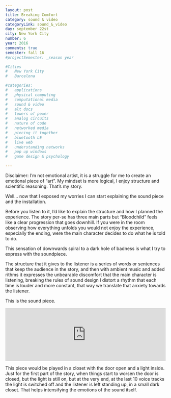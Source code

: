 ```yaml
---
layout: post
title: Breaking Comfort
category: sound & video
categoryLink: sound_&_video
day: september 22st
city: New York City
number: 6
year: 2016
comments: true
semester: fall 16
#projectSemester: _season year

#Cities
#	New York City
#	Barcelona

#categories:
#	applications
#	physical computing 
#	computational media 
#	sound & video 
#	alt docs
#	towers of power 
#	analog circuits 
#	nature of code
#	networked media
#	piecing it together
#	bluetooth LE
#	live web
#	understanding networks
#	pop up windows
#	game design & psychology

---
```

Disclaimer: I’m not emotional artist, it is a struggle for me to create an emotional piece of “art”. My mindset is more logical, I enjoy structure and scientific reasoning. That’s my story. 

Well… now that I exposed my worries I can start explaining the sound piece and the installation. 

Before you listen to it, I’d like to explain the structure and how I planned the experience. The story per-se has three main parts but “Bloodchild” feels like a clear progression that goes downhill. If you were in the room observing how everything unfolds you would not enjoy the experience, especially the ending, were the main character decides to do what he is told to do. 

This sensation of downwards spiral to a dark hole of badness is what I try to express with the soundpiece. 

The structure that it gives to the listener is a series of words or sentences that keep the audience in the story, and then with ambient music and added rithms it expresses the unbearable discomfort that the main character is listening, breaking the rules of sound design I distort a rhythm that each time is louder and more constant, that way we translate that anxiety towards the listener. 

This is the sound piece.

<iframe width="100%" height="166" scrolling="no" frameborder="no" src="https://w.soundcloud.com/player/?url=https%3A//api.soundcloud.com/tracks/285257652&amp;color=ff5500&amp;auto_play=false&amp;hide_related=false&amp;show_comments=true&amp;show_user=true&amp;show_reposts=false"></iframe>

This piece would be played in a closet with the door open and a light inside. Just for the first part of the story, when things start to worsen the door is closed, but the light is still on, but at the very end, at the last 10 voice tracks the light is switched off and the listener is left standing up, in a small dark closet. That helps intensifying the emotions of the sound itself. 
